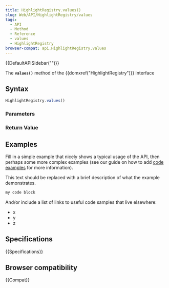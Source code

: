 ```yaml
---
title: HighlightRegistry.values()
slug: Web/API/HighlightRegistry/values
tags:
  - API
  - Method
  - Reference
  - values
  - HighlightRegistry
browser-compat: api.HighlightRegistry.values
---
```

{{DefaultAPISidebar("")}}

The **`values()`** method of the {{domxref("HighlightRegistry")}} interface 

## Syntax

```js
HighlightRegistry.values()
```

### Parameters



### Return Value



## Examples

Fill in a simple example that nicely shows a typical usage of the API, then perhaps some more complex examples (see our guide on how to add [code examples](/en-US/docs/MDN/Contribute/Structures/Code_examples) for more information).

This text should be replaced with a brief description of what the example demonstrates.

```js
my code block
```

And/or include a list of links to useful code samples that live elsewhere:

*   x
*   y
*   z

## Specifications

{{Specifications}}

## Browser compatibility

{{Compat}}

